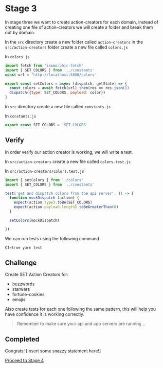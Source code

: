 # Stage 3

In stage three we want to create action-creators for each domain, instead
of creating one file of action-creators we will create a folder and
break them out by domain.

In the `src` directory create a new folder called `action-creators`
In the `src/action-creators` folder create a new file called `colors.js`

In `colors.js`

``` js
import fetch from 'isomorphic-fetch'
import { SET_COLORS } from '../constants'
const url = 'http://localhost:5000/colors'

export const setColors = async (dispatch, getState) => {
  const colors = await fetch(url).then(res => res.json())
  dispatch({type: SET_COLORS, payload: color})
}
```

In `src` directory create a new file called `constants.js`

In `constants.js`

``` js
export const SET_COLORS = 'SET_COLORS'
```

## Verify

In order verify our action creator is working, we will write a test.

In `src/action-creators` create a new file called `colors.test.js`

In `src/action-creators/colors.test.js`

``` js
import { setColors } from './colors'
import { SET_COLORS } from '../constants'

test('get and dispatch colors from the api server', () => {
  function mockDispatch (action) {
    expect(action.type).toBe(SET_COLORS)
    expect(action.payload.length).toBeGreaterThan(0)
  }  

  setColors(mockDispatch)

})
```

We can run tests using the following command

``` bash
CI=true yarn test
```

## Challenge

Create SET Action Creators for:

* buzzwords
* starwars
* fortune-cookies
* emojis

Also create tests for each one following the same pattern, this will help you have confidence it is working correctly.

> Remember to make sure your api and app servers are running...

## Completed

Congrats! [Insert some snazzy statement here!]

[Proceed to Stage 4](stage-4.md)
